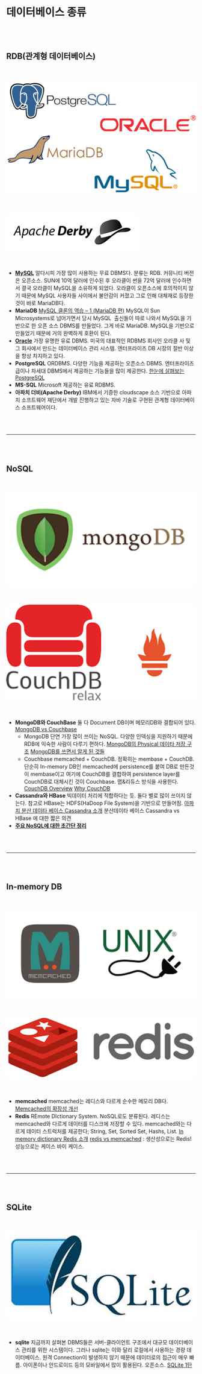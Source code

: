 # 데이터베이스 종류

<br /><br />

## RDB(관계형 데이터베이스)

<br />

![](images/databaseType1.png)

<br />

![](images/databaseType7.png)

<br />

-   **[MySQL](https://mirror.enha.kr/wiki/MySQL)**
    알다시피 가장 많이 사용하는 무료 DBMS다. 분류는 RDB.
    커뮤니티 버전은 오픈소스. SUN에 10억 달러에 인수된 후 오라클이 썬을 72억 달러에 인수하면서 결국 오라클이 MySQL을 소유하게 되었다. 오라클이 오픈소스에 호의적이지 않기 때문에 MySQL 사용자들 사이에서 불안감이 커졌고 그로 인해 대체재로 등장한 것이 바로 MariaDB다.
-   **MariaDB**
    [MySQL 클론의 역습 – 1 (MariaDB 편)](http://embian.wordpress.com/2013/06/26/mysql-%ED%81%B4%EB%A1%A0%EC%9D%98-%EC%97%AD%EC%8A%B5-1-mariadb-%ED%8E%B8/)
    MySQL이 Sun Microsystems로 넘어가면서 당시 MySQL  출신들이 따로 나와서 MySQL을 기반으로 한 오픈 소스 DBMS를 만들었다. 그게 바로 MariaDB. MySQL을 기반으로 만들었기 때문에 거의 완벽하게 호환이 된다.
-   **[Oracle](https://mirror.enha.kr/wiki/%EC%98%A4%EB%9D%BC%ED%81%B4#s-7)**
    가장 유명한 유료 DBMS. 미국의 대표적인 RDBMS 회사인 오라클 사 및 그 회사에서 만드는 데이터베이스 관리 시스템. 엔터프라이즈 DB 시장의 절반 이상을 항상 차지하고 있다.
-   **PostgreSQL**
    ORDBMS. 다양한 기능을 제공하는 오픈소스 DBMS. 엔터프라이즈급이나 차세대 DBMS에서 제공하는 기능들을 많이 제공한다.
    [한눈에 살펴보는 PostgreSQL](http://helloworld.naver.com/helloworld/227936)
-   **MS-SQL**
    Microsoft 제공하는 유료 RDBMS.
-   **아파치 더비(Apache Derby)**
    IBM에서 기증한 cloudscape 소스 기반으로 아파치 소프트웨어 재단에서 개발 진행하고 있는 자바 기술로 구현된 관계형 데이터베이스 소프트웨어이다.

<br /><br />

---

<br /><br />

## NoSQL

<br />

![](images/databaseType2.png)

<br />

![](images/databaseType3.png)

<br />

-   **MongoDB와 CouchBase**
    둘 다 Document DB이며 메모리DB와 결합되어 있다.
    [MongoDB vs Couchbase](http://kangiljun1102.wordpress.com/2014/03/16/mongodb-vs-couchbase/)
    -   MongoDB
        단연 가장 많이 쓰이는 NoSQL. 다양한 인덱싱을 지원하기 때문에 RDB에 익숙한 사람이 다루기 편하다.
        [MongoDB의 Physical 데이타 저장 구조](http://bcho.tistory.com/746)
        [MongoDB를 쓰면서 알게 된 것들](http://bigmatch.i-um.net/2013/12/mongodb%EB%A5%BC-%EC%93%B0%EB%A9%B4%EC%84%9C-%EC%95%8C%EA%B2%8C-%EB%90%9C-%EA%B2%83%EB%93%A4/)
    -   Couchbase
        memcached + CouchDB. 정확히는 membase + CouchDB. 단순히 In-memory DB인 memcached에 persistence를 붙여 DB로 만든것이 membase이고 여기에 CouchDB를 결합하여 persistence layer를 CouchDB로 대체시킨 것이 Couchbase.
        맵&리듀스 방식을 사용한다.
        [CouchDB Overview](http://bcho.tistory.com/867)
        [Why CouchDB](http://www.joinc.co.kr/modules/moniwiki/wiki.php/Site/cloud/BigData/CouchDB/WhyCouchDB)
-   **Cassandra와 HBase**
    빅데이터 처리에 적합하다는 듯. 둘다 별로 많이 쓰이지 않는다. 참고로 HBase는 HDFS(HaDoop File System)을 기반으로 만들어짐.
    [아파치 분산 데이타 베이스 Cassandra 소개](http://bcho.tistory.com/440)
    분산데이타 베이스 Cassandra vs HBase 에 대한 짧은 의견
-   **[주요 NoSQL에 대한 초간단 정리](http://kimws.wordpress.com/2012/08/07/%EC%A3%BC%EC%9A%94-nosql%EB%93%A4%EC%97%90-%EB%8C%80%ED%95%9C-%EC%B4%88%EA%B0%84%EB%8B%A8-%EC%A0%95%EB%A6%AC/)**

<br /><br />

---

<br /><br />

## In-memory DB

<br />

![](images/databaseType4.png)

<br />

![](images/databaseType5.png)

<br />

-   **memcached**
    memcached는 레디스와 다르게 순수한 메모리 DB다.
    [Memcached의 확장성 개선](http://helloworld.naver.com/helloworld/151047)
-   **Redis**
    REmote DIctionary System. NoSQL로도 분류된다. 레디스는 memcached와 다르게 데이터를 디스크에 저장할 수 있다.
    memcached와는 다르게 데이터 스트럭처를 제공한다; String, Set, Sorted Set, Hashs, List.
    [In memory dictionary Redis 소개](http://bcho.tistory.com/654)
    [redis vs memcached](http://charsyam.wordpress.com/2013/02/05/%EC%9E%85-%EA%B0%9C%EB%B0%9C-memcached-%EB%8A%94-predictable-%ED%95%98%EA%B3%A0-redis%EB%8A%94-unpredictable-%ED%95%98%EB%8B%A4/) : 생산성으로는 Redis! 성능으로는 케이스 바이 케이스.

<br /><br />

---

<br /><br />

## SQLite

<br />

![](images/databaseType6.png)

<br />

-   **sqlite**
    지금까지 살펴본 DBMS들은 서버-클라이언트 구조에서 대규모 데이터베이스 관리를 위한 시스템이다. 그러나 sqlite는 이와 달리 로컬에서 사용하는 경량 데이터베이스. 원격 Connection이 발생하지 않기 때문에 데이터로의 접근이 매우 빠름. 아이폰이나 안드로이드 등의 모바일에서 많이 활용된다. 오픈소스.
    [SQLite 1탄](http://gywn.net/2013/08/let-me-intorduce-sqlite/)
